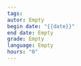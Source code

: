 ```yaml
---
tags: 
autor: Empty
begin date: "{{date}}"
end date: Empty
grade: Empty
language: Empty
hours: "0"
---
```


